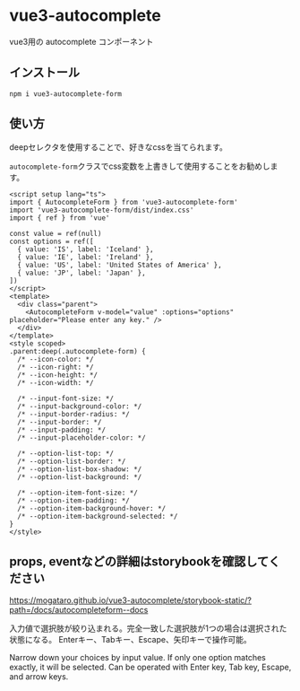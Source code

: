 # vue3-autocomplete

vue3用の autocomplete コンポーネント

## インストール

`npm i vue3-autocomplete-form`

## 使い方

deepセレクタを使用することで、好きなcssを当てられます。

`autocomplete-form`クラスでcss変数を上書きして使用することをお勧めします。

```vue
<script setup lang="ts">
import { AutocompleteForm } from 'vue3-autocomplete-form'
import 'vue3-autocomplete-form/dist/index.css'
import { ref } from 'vue'

const value = ref(null)
const options = ref([
  { value: 'IS', label: 'Iceland' },
  { value: 'IE', label: 'Ireland' },
  { value: 'US', label: 'United States of America' },
  { value: 'JP', label: 'Japan' },
])
</script>
<template>
  <div class="parent">
    <AutocompleteForm v-model="value" :options="options" placeholder="Please enter any key." />
  </div>
</template>
<style scoped>
.parent:deep(.autocomplete-form) {
  /* --icon-color: */
  /* --icon-right: */
  /* --icon-height: */
  /* --icon-width: */

  /* --input-font-size: */
  /* --input-background-color: */
  /* --input-border-radius: */
  /* --input-border: */
  /* --input-padding: */
  /* --input-placeholder-color: */

  /* --option-list-top: */
  /* --option-list-border: */
  /* --option-list-box-shadow: */
  /* --option-list-background: */

  /* --option-item-font-size: */
  /* --option-item-padding: */
  /* --option-item-background-hover: */
  /* --option-item-background-selected: */
}
</style>
```

## props, eventなどの詳細はstorybookを確認してください

<https://mogataro.github.io/vue3-autocomplete/storybook-static/?path=/docs/autocompleteform--docs>

入力値で選択肢が絞り込まれる。完全一致した選択肢が1つの場合は選択された状態になる。
Enterキー、Tabキー、Escape、矢印キーで操作可能。

Narrow down your choices by input value. If only one option matches exactly, it will be selected.
Can be operated with Enter key, Tab key, Escape, and arrow keys.
